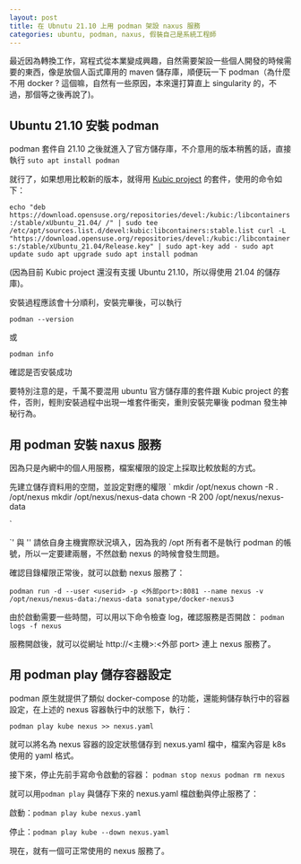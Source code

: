```yaml
---
layout: post
title: 在 Ubnutu 21.10 上用 podman 架設 naxus 服務
categories: ubuntu, podman, naxus, 假裝自己是系統工程師
---
```


最近因為轉換工作，寫程式從本業變成興趣，自然需要架設一些個人開發的時候需要的東西，像是放個人函式庫用的 maven 儲存庫，順便玩一下 podman（為什麼不用 docker ? 這個嘛，自然有一些原因，本來還打算直上 singularity 的，不過，那個等之後再說了)。

## Ubuntu 21.10  安裝 podman

podman 套件自 21.10 之後就進入了官方儲存庫，不介意用的版本稍舊的話，直接執行
`
suto apt install podman
`

就行了，如果想用比較新的版本，就得用 [Kubic project](https://build.opensuse.org/package/show/devel:kubic:libcontainers:stable/podman) 的套件，使用的命令如下：

`
echo "deb https://download.opensuse.org/repositories/devel:/kubic:/libcontainers:/stable/xUbuntu_21.04/ /" | sudo tee /etc/apt/sources.list.d/devel:kubic:libcontainers:stable.list
curl -L "https://download.opensuse.org/repositories/devel:/kubic:/libcontainers:/stable/xUbuntu_21.04/Release.key" | sudo apt-key add -
sudo apt update
sudo apt upgrade
sudo apt install podman
`

(因為目前 Kubic project 還沒有支援 Ubuntu 21.10，所以得使用 21.04 的儲存庫)。


安裝過程應該會十分順利，安裝完畢後，可以執行

`
podman --version
`

或

`
podman info
`

確認是否安裝成功

要特別注意的是，千萬不要混用 ubuntu 官方儲存庫的套件跟 Kubic project 的套件，否則，輕則安裝過程中出現一堆套件衝突，重則安裝完畢後 podman 發生神秘行為。


## 用 podman 安裝 naxus 服務

因為只是內網中的個人用服務，檔案權限的設定上採取比較放鬆的方式。

先建立儲存資料用的空間，並設定對應的權限
`
mkdir /opt/nexus
chown -R <username>.<usergroup> /opt/nexus
mkdir /opt/nexus/nexus-data
chown -R 200 /opt/nexus/nexus-data

`

`<username>' 與 '<usergroup>' 請依自身主機實際狀況填入，因為我的 /opt 所有者不是執行 podman 的帳號，所以一定要建兩層，不然啟動  nexus 的時候會發生問題。

確認目錄權限正常後，就可以啟動 nexus 服務了：

`
podman run -d --user <userid> -p <外部port>:8081 --name nexus -v /opt/nexus/nexus-data:/nexus-data sonatype/docker-nexus3
`

由於啟動需要一些時間，可以用以下命令檢查 log，確認服務是否開啟：
`
podman logs -f nexus
`

服務開啟後，就可以從網址 http://<主機>:<外部 port> 連上 nexus 服務了。

## 用 podman play 儲存容器設定

podman 原生就提供了類似 docker-compose 的功能，還能夠儲存執行中的容器設定，在上述的 nexus 容器執行中的狀態下，執行：

`
podman play kube nexus >> nexus.yaml
`

就可以將名為 nexus 容器的設定狀態儲存到 nexus.yaml 檔中，檔案內容是 k8s 使用的 yaml 格式。

接下來，停止先前手寫命令啟動的容器：
`
podman stop nexus
podman rm nexus
`

就可以用`podman play` 與儲存下來的 nexus.yaml 檔啟動與停止服務了：

啟動：`podman play kube nexus.yaml`

停止：`podman play kube --down nexus.yaml`


現在，就有一個可正常使用的 nexus 服務了。